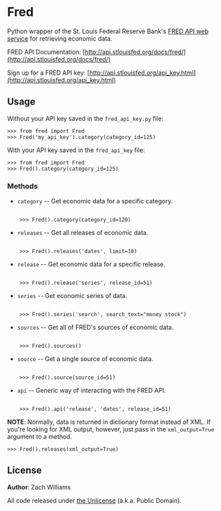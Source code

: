 Fred
====

Python wrapper of the St. Louis Federal Reserve Bank's [FRED API web
service](http://api.stlouisfed.org/docs/fred/) for retrieving economic data.

FRED API Documentation:
[http://api.stlouisfed.org/docs/fred/](http://api.stlouisfed.org/docs/fred/)

Sign up for a FRED API key:
[http://api.stlouisfed.org/api_key.html](http://api.stlouisfed.org/api_key.html)


Usage
-----

Without your API key saved in the `fred_api_key.py` file:

    >>> from fred import Fred
    >>> Fred('my_api_key').category(category_id=125)

With your API key saved in the `fred_api_key` file:

    >>> from fred import Fred
    >>> Fred().category(category_id=125)


### Methods

* `category` -- Get economic data for a specific category.
<pre><code>
    >>> Fred().category(category_id=120)
</code></pre>


* `releases` -- Get all releases of economic data.
<pre><code>
    >>> Fred().releases('dates', limit=10)
</code></pre>


* `release` -- Get economic data for a specific release.
<pre><code>
    >>> Fred().release('series', release_id=51)
</code></pre>


* `series` -- Get economic series of data.
<pre><code>
    >>> Fred().series('search', search_text="money stock")
</code></pre>


* `sources` -- Get all of FRED's sources of economic data.
<pre><code>
    >>> Fred().sources()
</code></pre>


* `source` -- Get a single source of economic data.
<pre><code>
    >>> Fred().source(source_id=51)
</code></pre>


* `api` -- Generic way of interacting with the FRED API.
<pre><code>
    >>> Fred().api('release', 'dates', release_id=51)
</code></pre>


**NOTE**: Normally, data is returned in dictionary format instead of XML. If you're
looking for XML output, however, just pass in the `xml_output=True` argument to a
method.

    >>> Fred().releases(xml_output=True)


License
-------

**Author**: Zach Williams

All code released under [the Unlicense](http://unlicense.org/) (a.k.a. Public
Domain).
